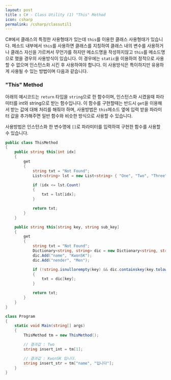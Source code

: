 ```yaml
---
layout: post
title : C# - Class Utility (1) "This" Method
icon: csharp
permalink: /csharp/classutil1
---
```


C#에서 클래스의 특정한 사용형태가 있는데 `this`를 이용한 클래스 사용형태가 있습니다. 메소드 내부에서 `this`를 사용하면 클래스를 지칭하여 클래스 내의 변수를 사용하거나 클래스 자신을 가르켜서 무언가를 하지만 메소드명을 작성하지않고 `this`를 메소드명으로 했을 경우의 사용방식이 있습니다. 이 경우에는 `static`을 이용하여 정적으로 사용할 수 없으며 인스턴스화 시킨 후 사용하여야 합니다. 이 사용방식은 특이하지만 유용하게 사용될 수 있는 방법이며 다음과 같습니다.

### "This" Method

아래의 예시코드는 `return` 타입을 `string`으로 한 함수이며, 인스턴스화 시켰을때 파라미터를 int와 string으로 받는 함수입니다. 이 함수를 구현할때는 반드시 `get`을 이용해서 받는 값에 대해 처리를 해줘야 하며, 사용방법은 `this`메소드 옆에 입력 받을 파라미터 값을 추가해주면 일반 함수와 비슷한 방식으로 사용할 수 있습니다.

사용방법은 인스턴스화 한 변수명에 `[]`로 파라미터를 입력하여 구현한 함수를 사용할 수 있습니다.

```csharp
public class ThisMethod
{
    public string this[int idx]
    {
        get
        {
            string txt = "Not Found";
            List<string> lst = new List<string> { "One", "Two", "Three" };

            if (idx <= lst.Count)
            {
                txt = lst[idx];
            }

            return txt;
        }
    }

    public string this[string key, string sub_key]
    {
        get
        {
            string txt = "Not Found";
            Dictionary<string, string> dic = new Dictionary<string, string>();
            dic.Add("name", "KwonSK");
            dic.Add("nender", "Men");

            if (!string.isnullorempty(key) && dic.containskey(key.tolower()))
            {
                txt = dic[key];
            }

            return txt;
        }
    }
}

class Program
{
    static void Main(string[] args)
    {
        ThisMethod tm = new ThisMethod();

        // 결과값 : Two
        string insert_int = tm[1];

        // 결과값 : KwonSK 입니다.
        string insert_str = tm["name", "입니다"];
    }
}
```

